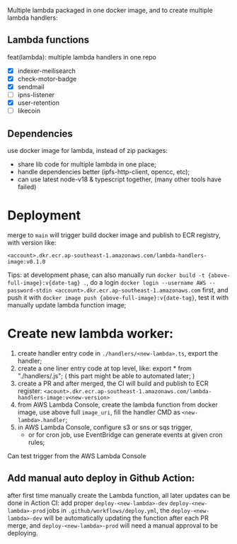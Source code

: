 Multiple lambda packaged in one docker image, and to create multiple lambda handlers:

## Lambda functions

feat(lambda): multiple lambda handlers in one repo

- [x] indexer-meilisearch
- [x] check-motor-badge
- [x] sendmail
- [ ] ipns-listener
- [x] user-retention
- [ ] likecoin

## Dependencies

use docker image for lambda, instead of zip packages:

- share lib code for multiple lambda in one place;
- handle dependencies better (ipfs-http-client, opencc, etc);
- can use latest node-v18 & typescript together, (many other tools have failed)

# Deployment

merge to `main` will trigger build docker image and publish to ECR registry, with version like:

    <account>.dkr.ecr.ap-southeast-1.amazonaws.com/lambda-handlers-image:v0.1.0

Tips: at development phase, can also manually run `docker build -t {above-full-image}:v{date-tag} .`,
do a login `docker login --username AWS --password-stdin <account>.dkr.ecr.ap-southeast-1.amazonaws.com` first,
and push it with `docker image push {above-full-image}:v{date-tag}`, test it with manually update lambda function image;

# Create new lambda worker:

1. create handler entry code in `./handlers/<new-lambda>.ts`, export the handler;
2. create a one liner entry code at top level, like:
   export \* from "./handlers/<new-lambda>.js";
   ( this part might be able to automated later; )
3. create a PR and after merged, the CI will build and publish to ECR register:
   `<acount>.dkr.ecr.ap-southeast-1.amazonaws.com/lambda-handlers-image:v<new-version>`
4. from AWS Lambda Console, create the lambda function from docker image, use above full `image_uri`,
   fill the handler CMD as `<new-lambda>.handler`;
5. in AWS Lambda Console, configure s3 or sns or sqs trigger,
   - or for cron job, use EventBridge can generate events at given cron rules;

Can test trigger from the AWS Lambda Console

## Add manual auto deploy in Github Action:

after first time manually create the Lambda function, all later updates can be done in Action CI:
add proper `deploy-<new-lambda>-dev` `deploy-<new-lambda>-prod` jobs in `.github/workflows/deploy.yml`,
the `deploy-<new-lambda>-dev` will be automatically updating the function after each PR merge,
and `deploy-<new-lambda>-prod` will need a manual approval to be deploying.
